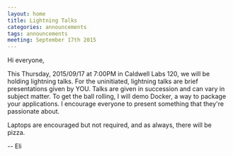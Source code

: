 ```yaml
---
layout: home
title: Lightning Talks
categories: announcements
tags: announcements
meeting: September 17th 2015
---
```


Hi everyone,

This Thursday, 2015/09/17 at 7:00PM in Caldwell Labs 120, we will be holding lightning talks. For the uninitiated, lightning talks are brief presentations given by YOU. Talks are given in succession and can vary in subject matter. To get the ball rolling, I will demo Docker, a way to package your applications. I encourage everyone to present something that they're passionate about.

Laptops are encouraged but not required, and as always, there will be pizza.

  -- Eli
